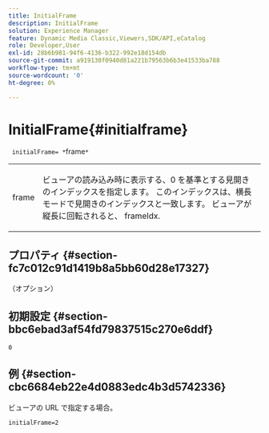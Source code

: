 ```yaml
---
title: InitialFrame
description: InitialFrame
solution: Experience Manager
feature: Dynamic Media Classic,Viewers,SDK/API,eCatalog
role: Developer,User
exl-id: 28b6b981-94f6-4136-b322-992e18d154db
source-git-commit: a919130f0940d81a221b79563b6b3e41533ba788
workflow-type: tm+mt
source-wordcount: '0'
ht-degree: 0%

---
```


# InitialFrame{#initialframe}

` initialFrame= *`frame`*`

<table id="table_06B5F795889E402FB6BCEA4D882E1422"> 
 <tbody> 
  <tr> 
   <td colname="col1"> <p> <span class="codeph"><span class="varname"> frame</span></span> </p> </td> 
   <td colname="col2"> <p> ビューアの読み込み時に表示する、0 を基準とする見開きのインデックスを指定します。 このインデックスは、横長モードで見開きのインデックスと一致します。 ビューアが縦長に回転されると、 <span class="codeph"> frameIdx</span>. </p> </td> 
  </tr> 
 </tbody> 
</table>

## プロパティ {#section-fc7c012c91d1419b8a5bb60d28e17327}

（オプション）

## 初期設定 {#section-bbc6ebad3af54fd79837515c270e6ddf}

`0`

## 例 {#section-cbc6684eb22e4d0883edc4b3d5742336}

ビューアの URL で指定する場合。

```
initialFrame=2
```
